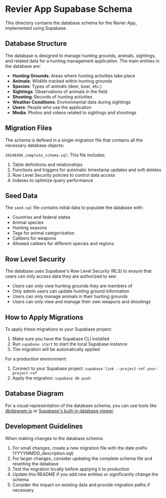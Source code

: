 # Revier App Supabase Schema

This directory contains the database schema for the Revier App, implemented using Supabase.

## Database Structure

The database is designed to manage hunting grounds, animals, sightings, and related data for a hunting management application. The main entities in the database are:

- **Hunting Grounds**: Areas where hunting activities take place
- **Animals**: Wildlife tracked within hunting grounds
- **Species**: Types of animals (deer, boar, etc.)
- **Sightings**: Observations of animals in the field
- **Shooting**: Records of hunting activities
- **Weather Conditions**: Environmental data during sightings
- **Users**: People who use the application
- **Media**: Photos and videos related to sightings and shootings

## Migration Files

The schema is defined in a single migration file that contains all the necessary database objects:

`20240304_complete_schema.sql`: This file includes:
1. Table definitions and relationships
2. Functions and triggers for automatic timestamp updates and soft deletes
3. Row Level Security policies to control data access
4. Indexes to optimize query performance

## Seed Data

The `seed.sql` file contains initial data to populate the database with:

- Countries and federal states
- Animal species
- Hunting seasons
- Tags for animal categorization
- Calibers for weapons
- Allowed calibers for different species and regions

## Row Level Security

The database uses Supabase's Row Level Security (RLS) to ensure that users can only access data they are authorized to see:

- Users can only view hunting grounds they are members of
- Only admin users can update hunting ground information
- Users can only manage animals in their hunting grounds
- Users can only view and manage their own weapons and shootings

## How to Apply Migrations

To apply these migrations to your Supabase project:

1. Make sure you have the Supabase CLI installed
2. Run `supabase start` to start the local Supabase instance
3. The migration will be automatically applied

For a production environment:

1. Connect to your Supabase project: `supabase link --project-ref your-project-ref`
2. Apply the migration: `supabase db push`

## Database Diagram

For a visual representation of the database schema, you can use tools like [dbdiagram.io](https://dbdiagram.io) or [Supabase's built-in database viewer](https://app.supabase.io/project/your-project-ref/database/tables).

## Development Guidelines

When making changes to the database schema:

1. For small changes, create a new migration file with the date prefix (YYYYMMDD_description.sql)
2. For larger changes, consider updating the complete schema file and resetting the database
3. Test the migration locally before applying it to production
4. Update this README if you add new entities or significantly change the schema
5. Consider the impact on existing data and provide migration paths if necessary 